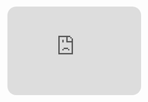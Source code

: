 <iframe src="https://bambadamin-lang.github.io/CountDown/23mehr" width="60%" height="200" style="border:none; border-radius:20px; overflow:hidden;" allowfullscreen> </iframe>
